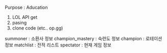 Purpose : Aducation

1. LOL API get
2. pasing
3. clone code (etc.. op.gg)

 summoner : 소환사 정보
 champion_mastery : 숙련도 정보
 champion : 로테이션 정보
 matchlist : 전적 리스트
 spectator : 현재 게임 정보

